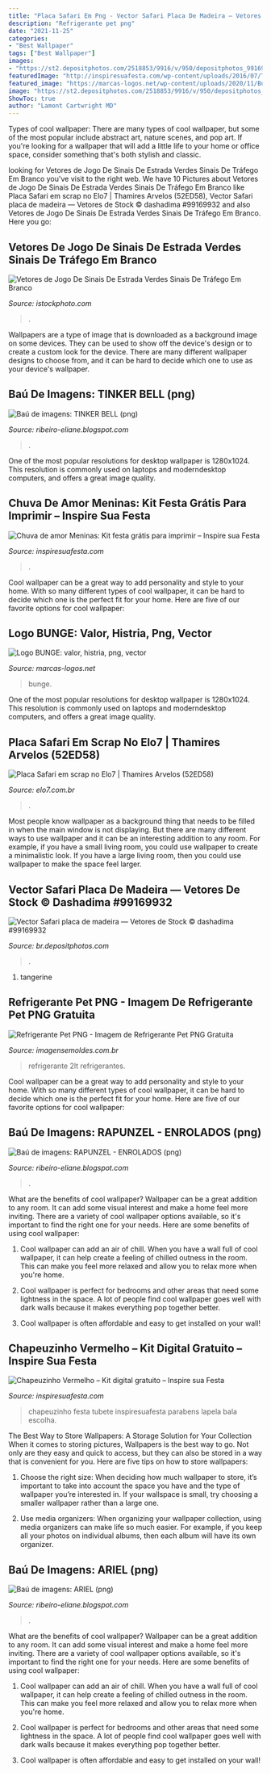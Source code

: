 ```yaml
---
title: "Placa Safari Em Png - Vector Safari Placa De Madeira — Vetores De Stock © Dashadima #99169932"
description: "Refrigerante pet png"
date: "2021-11-25"
categories:
- "Best Wallpaper"
tags: ["Best Wallpaper"]
images:
- "https://st2.depositphotos.com/2518853/9916/v/950/depositphotos_99169932-stock-illustration-vector-safari-wooden-board.jpg"
featuredImage: "http://inspiresuafesta.com/wp-content/uploads/2016/07/Tubete-Chapeuzinho-Vermelho.png"
featured_image: "https://marcas-logos.net/wp-content/uploads/2020/11/Bunge-Logo-1140x713.png"
image: "https://st2.depositphotos.com/2518853/9916/v/950/depositphotos_99169932-stock-illustration-vector-safari-wooden-board.jpg"
ShowToc: true
author: "Lamont Cartwright MD"
---
```



Types of cool wallpaper:
There are many types of cool wallpaper, but some of the most popular include abstract art, nature scenes, and pop art. If you're looking for a wallpaper that will add a little life to your home or office space, consider something that's both stylish and classic.

	

		
looking for Vetores de Jogo De Sinais De Estrada Verdes Sinais De Tráfego Em Branco you've visit to the right web. We have 10 Pictures about Vetores de Jogo De Sinais De Estrada Verdes Sinais De Tráfego Em Branco like Placa Safari em scrap no Elo7 | Thamires Arvelos (52ED58), Vector Safari placa de madeira — Vetores de Stock © dashadima #99169932 and also Vetores de Jogo De Sinais De Estrada Verdes Sinais De Tráfego Em Branco. Here you go:
		
    
## Vetores De Jogo De Sinais De Estrada Verdes Sinais De Tráfego Em Branco

<img loading=lazy src="https://media.istockphoto.com/vectors/set-of-green-road-signs-blank-traffic-signs-highway-boards-signpost-vector-id1166085812?k=20&amp;m=1166085812&amp;s=170667a&amp;w=0&amp;h=c9KUJaU-hnvoFCIehKFNLWk6Nc9WzToHqOhZxkcTz-s=" onerror="this.onerror=null;this.src='https://tse4.mm.bing.net/th?id=OIP.HWsflxsOPvpT6IgAxv7VRgHaEG&amp;pid=15.1';" alt="Vetores de Jogo De Sinais De Estrada Verdes Sinais De Tráfego Em Branco">

_Source: istockphoto.com_

>. 

	

Wallpapers are a type of image that is downloaded as a background image on some devices. They can be used to show off the device's design or to create a custom look for the device. There are many different wallpaper designs to choose from, and it can be hard to decide which one to use as your device's wallpaper.

    
## Baú De Imagens: TINKER BELL (png)

<img loading=lazy src="https://4.bp.blogspot.com/-H4nJWa0v6ZI/V46UhtDxhLI/AAAAAAAAK48/gAKjEreGycArJ6yr8DXB77YvnyLssKAHQCLcB/s1600/Tinker_Bell_Render.png" onerror="this.onerror=null;this.src='https://tse4.mm.bing.net/th?id=OIP.lHLueOWbf7vSsHJ6RbrK1wAAAA&amp;pid=15.1';" alt="Baú de imagens: TINKER BELL (png)">

_Source: ribeiro-eliane.blogspot.com_

>. 

	

One of the most popular resolutions for desktop wallpaper is 1280x1024. This resolution is commonly used on laptops and moderndesktop computers, and offers a great image quality.

    
## Chuva De Amor Meninas: Kit Festa Grátis Para Imprimir – Inspire Sua Festa

<img loading=lazy src="http://inspiresuafesta.com/wp-content/uploads/2017/06/marmita-personalizada-gratuita-chuva-de-bencaos-menina.png" onerror="this.onerror=null;this.src='https://tse1.mm.bing.net/th?id=OIP.IehqmygVrEYp0sMYfUv-AQHaFj&amp;pid=15.1';" alt="Chuva de amor Meninas: Kit festa grátis para imprimir – Inspire sua Festa">

_Source: inspiresuafesta.com_

>. 

	

Cool wallpaper can be a great way to add personality and style to your home. With so many different types of cool wallpaper, it can be hard to decide which one is the perfect fit for your home. Here are five of our favorite options for cool wallpaper: 

    
## Logo BUNGE: Valor, Histria, Png, Vector

<img loading=lazy src="https://marcas-logos.net/wp-content/uploads/2020/11/Bunge-Logo-1140x713.png" onerror="this.onerror=null;this.src='https://tse1.mm.bing.net/th?id=OIP.DzMLpAcQRwuk4hKTAhFMMQHaEo&amp;pid=15.1';" alt="Logo BUNGE: valor, histria, png, vector">

_Source: marcas-logos.net_

>bunge. 

	

One of the most popular resolutions for desktop wallpaper is 1280x1024. This resolution is commonly used on laptops and moderndesktop computers, and offers a great image quality.

    
## Placa Safari Em Scrap No Elo7 | Thamires Arvelos (52ED58)

<img loading=lazy src="https://img.elo7.com.br/product/main/CEFB3F/placa-safari-em-scrap-placa-com-nome.jpg" onerror="this.onerror=null;this.src='https://tse3.mm.bing.net/th?id=OIP.OhYZcOuLcb-DQaT3r3EhcwHaFj&amp;pid=15.1';" alt="Placa Safari em scrap no Elo7 | Thamires Arvelos (52ED58)">

_Source: elo7.com.br_

>. 

	

Most people know wallpaper as a background thing that needs to be filled in when the main window is not displaying. But there are many different ways to use wallpaper and it can be an interesting addition to any room. For example, if you have a small living room, you could use wallpaper to create a minimalistic look. If you have a large living room, then you could use wallpaper to make the space feel larger.

    
## Vector Safari Placa De Madeira — Vetores De Stock © Dashadima #99169932

<img loading=lazy src="https://st2.depositphotos.com/2518853/9916/v/950/depositphotos_99169932-stock-illustration-vector-safari-wooden-board.jpg" onerror="this.onerror=null;this.src='https://tse1.mm.bing.net/th?id=OIP.6yESnwOruJaduFI60u19qgHaHa&amp;pid=15.1';" alt="Vector Safari placa de madeira — Vetores de Stock © dashadima #99169932">

_Source: br.depositphotos.com_

>. 

	

1. tangerine 

    
## Refrigerante Pet PNG - Imagem De Refrigerante Pet PNG Gratuita

<img loading=lazy src="https://imagensemoldes.com.br/wp-content/uploads/2020/07/Refrigerante-Pet-PNG.png" onerror="this.onerror=null;this.src='https://tse2.mm.bing.net/th?id=OIP.A6YdBFHjNph-08hhVNZuAAAAAA&amp;pid=15.1';" alt="Refrigerante Pet PNG - Imagem de Refrigerante Pet PNG Gratuita">

_Source: imagensemoldes.com.br_

>refrigerante 2lt refrigerantes. 

	

Cool wallpaper can be a great way to add personality and style to your home. With so many different types of cool wallpaper, it can be hard to decide which one is the perfect fit for your home. Here are five of our favorite options for cool wallpaper: 

    
## Baú De Imagens: RAPUNZEL - ENROLADOS (png)

<img loading=lazy src="https://2.bp.blogspot.com/-rNGB2PwgJlU/V6KDVKooZuI/AAAAAAAAMLw/KauoRsQC_CkOdHeRwhvJWg1DFP15a83bgCLcB/s1600/Rapunzel_and_pascal.png" onerror="this.onerror=null;this.src='https://tse4.mm.bing.net/th?id=OIP.kZzeTXV96C7HA8Whhfbg5wAAAA&amp;pid=15.1';" alt="Baú de imagens: RAPUNZEL - ENROLADOS (png)">

_Source: ribeiro-eliane.blogspot.com_

>. 

	

What are the benefits of cool wallpaper?
Wallpaper can be a great addition to any room. It can add some visual interest and make a home feel more inviting. There are a variety of cool wallpaper options available, so it's important to find the right one for your needs. Here are some benefits of using cool wallpaper: 
1. Cool wallpaper can add an air of chill. When you have a wall full of cool wallpaper, it can help create a feeling of chilled outness in the room. This can make you feel more relaxed and allow you to relax more when you're home. 

2. Cool wallpaper is perfect for bedrooms and other areas that need some lightness in the space. A lot of people find cool wallpaper goes well with dark walls because it makes everything pop together better. 

3. Cool wallpaper is often affordable and easy to get installed on your wall!

    
## Chapeuzinho Vermelho – Kit Digital Gratuito – Inspire Sua Festa

<img loading=lazy src="http://inspiresuafesta.com/wp-content/uploads/2016/07/Tubete-Chapeuzinho-Vermelho.png" onerror="this.onerror=null;this.src='https://tse4.mm.bing.net/th?id=OIP.YWALvjMEf55zlK5G2LnRQgHaFj&amp;pid=15.1';" alt="Chapeuzinho Vermelho – Kit digital gratuito – Inspire sua Festa">

_Source: inspiresuafesta.com_

>chapeuzinho festa tubete inspiresuafesta parabens lapela bala escolha. 

	

The Best Way to Store Wallpapers: A Storage Solution for Your Collection
When it comes to storing pictures, Wallpapers is the best way to go. Not only are they easy and quick to access, but they can also be stored in a way that is convenient for you. Here are five tips on how to store wallpapers:
1) Choose the right size: When deciding how much wallpaper to store, it’s important to take into account the space you have and the type of wallpaper you’re interested in. If your wallspace is small, try choosing a smaller wallpaper rather than a large one.

2) Use media organizers: When organizing your wallpaper collection, using media organizers can make life so much easier. For example, if you keep all your photos on individual albums, then each album will have its own organizer.

    
## Baú De Imagens: ARIEL (png)

<img loading=lazy src="https://2.bp.blogspot.com/-tRAl7IyGvDc/V6JJlQ4P2LI/AAAAAAAAL6I/R8YPBhQf0DAQJbfxFZvXQ_u8U8kOZnWvwCLcB/s1600/Sebastian.png" onerror="this.onerror=null;this.src='https://tse2.mm.bing.net/th?id=OIP.C5-eixkMlMbcgOYJkIAl2wHaHK&amp;pid=15.1';" alt="Baú de imagens: ARIEL (png)">

_Source: ribeiro-eliane.blogspot.com_

>. 

	

What are the benefits of cool wallpaper?
Wallpaper can be a great addition to any room. It can add some visual interest and make a home feel more inviting. There are a variety of cool wallpaper options available, so it's important to find the right one for your needs. Here are some benefits of using cool wallpaper: 
1. Cool wallpaper can add an air of chill. When you have a wall full of cool wallpaper, it can help create a feeling of chilled outness in the room. This can make you feel more relaxed and allow you to relax more when you're home. 

2. Cool wallpaper is perfect for bedrooms and other areas that need some lightness in the space. A lot of people find cool wallpaper goes well with dark walls because it makes everything pop together better. 

3. Cool wallpaper is often affordable and easy to get installed on your wall!

